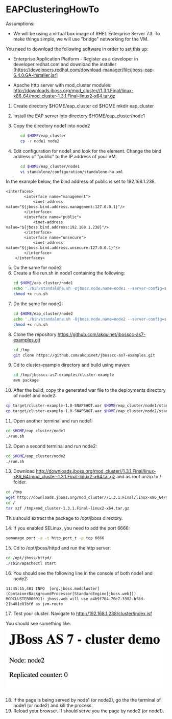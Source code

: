 # EAPClusteringHowTo

Assumptions:

- We will be using a virtual box image of RHEL Enterprise Server 7.3. To make things simple, we will use "bridge" networking for the VM.

You need to download the following software in order to set this up:

- Enterprise Application Platform - Register as a developer in developer.redhat.com and download the installer [https://developers.redhat.com/download-manager/file/jboss-eap-6.4.0.GA-installer.jar]

- Apache http server with mod_cluster modules: http://downloads.jboss.org/mod_cluster//1.3.1.Final/linux-x86_64/mod_cluster-1.3.1.Final-linux2-x64.tar.gz 

1. Create directory $HOME/eap_cluster
   cd $HOME
   mkdir eap_cluster

2. Install the EAP server into directory $HOME/eap_cluster/node1
3. Copy the directory node1 into node2
   ```bash
      cd $HOME/eap_cluster
      cp -r node1 node2
   ```
4. Edit configuration for node1 and look for the <interfaces> element. Change the bind address of "public" to the IP address of your VM.
   ``` bash
      cd $HOME/eap_cluster/node1
      vi standalone/configuration/standalone-ha.xml 
   ```
  In the example below, the bind address of public is set to 192.168.1.238.

   ```
   <interfaces>
           <interface name="management">
               <inet-address value="${jboss.bind.address.management:127.0.0.1}"/>
           </interface>
           <interface name="public">
               <inet-address value="${jboss.bind.address:192.168.1.238}"/>
           </interface>
           <interface name="unsecure">
               <inet-address value="${jboss.bind.address.unsecure:127.0.0.1}"/>
           </interface>
       </interfaces>
   ```
5. Do the same for node2
6. Create a file run.sh in node1 containing the following:
   ```bash
   cd $HOME/eap_cluster/node1
   echo './bin/standalone.sh -Djboss.node.name=node1 --server-config=standalone-ha.xml' >> run.sh
   chmod +x run.sh
   ```
7. Do the same for node2:
   ```bash
   cd $HOME/eap_cluster/node2
   echo './bin/standalone.sh -Djboss.node.name=node2 --server-config=standalone-ha.xml -Djboss.socket.binding.port-offset=100' >> run.sh
   chmod +x run.sh
   ```
8. Clone the repository https://github.com/akquinet/jbosscc-as7-examples.git
   ```bash
   cd /tmp
   git clone https://github.com/akquinet/jbosscc-as7-examples.git
   ```
9. Cd to cluster-example directory and build using maven:
   ```bash
   cd /tmp/jbosscc-as7-examples/cluster-example
   mvn package
   ```
10. After the build, copy the generated war file to the deployments directory of node1 and node2:
   ```bash
   cp target/cluster-example-1.0-SNAPSHOT.war $HOME/eap_cluster/node1/standalone/deployments
   cp target/cluster-example-1.0-SNAPSHOT.war $HOME/eap_cluster/node2/standalone/deployments
   ```
11. Open another terminal and run node1:
   ```bash
   cd $HOME/eap_cluster/node1
   ./run.sh
   ```
12. Open a second terminal and run node2:
   ```bash
   cd $HOME/eap_cluster/node2
   ./run.sh
   ```
13. Download http://downloads.jboss.org/mod_cluster//1.3.1.Final/linux-x86_64/mod_cluster-1.3.1.Final-linux2-x64.tar.gz and as root unzip to / folder.
   ```bash
   cd /tmp
   wget http://downloads.jboss.org/mod_cluster//1.3.1.Final/linux-x86_64/mod_cluster-1.3.1.Final-linux2-x64.tar.gz
   cd /
   tar xzf /tmp/mod_cluster-1.3.1.Final-linux2-x64.tar.gz
   ```
   This should extract the package to /opt/jboss directory.

14. If you enabled SELinux, you need to add the port 6666:
   ```bash
   semanage port -a -t http_port_t -p tcp 6666
   ```
15. Cd to /opt/jboss/httpd and run the http server:
   ```bash
   cd /opt/jboss/httpd/
   ./sbin/apachectl start
   ```
16. You should see the following line in the console of both node1 and node2:
   ```
   11:45:15,481 INFO  [org.jboss.modcluster] (ContainerBackgroundProcessor[StandardEngine[jboss.web]]) MODCLUSTER000011: jboss.web will use a4b9f704-70e7-3382-bf8d-21b481e81bf6 as jvm-route
   ```
17. Test your cluster. Navigate to http://192.168.1.238/cluster/index.jsf

   You should see something like:
   ![alt text](images/cluster_html_output.png)

18. If the page is being served by node1 (or node2), go the the terminal of node1 (or node2) and kill the process.
19. Reload your browser. If should serve you the page by node2 (or node1).


